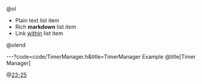 @ol

- Plain text list item
- Rich **markdown** list *item*
- Link [within](https://gitpitch.com) list item

@olend

---?code=code/TimerManager.h&title=TimerManager Example
@title[Timer Manager]

@[23-25](Typedefs.)
